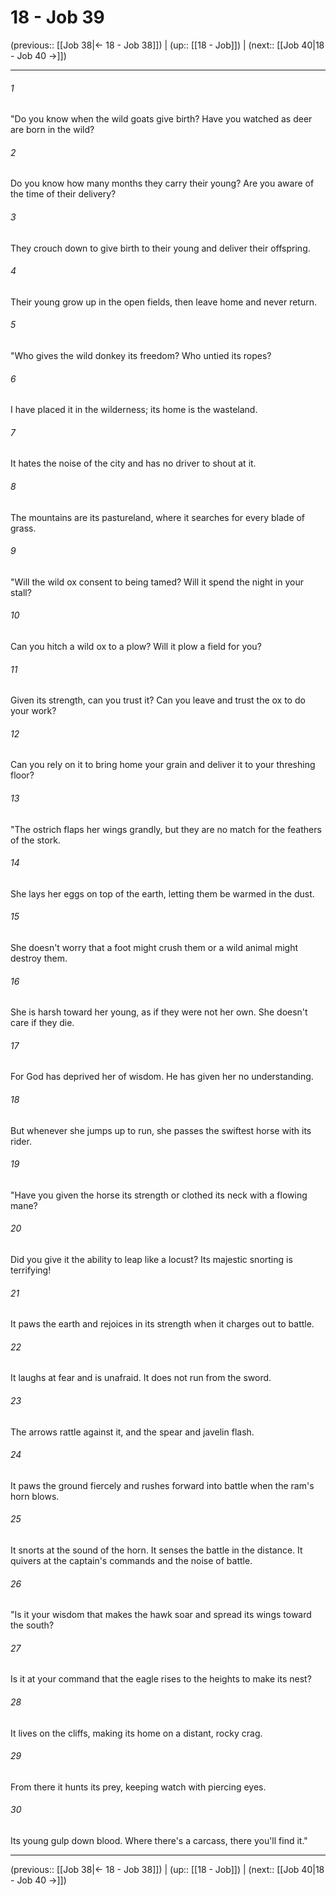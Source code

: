 # 18 - Job 39

(previous:: [[Job 38|← 18 - Job 38]]) | (up:: [[18 - Job]]) | (next:: [[Job 40|18 - Job 40 →]])

***


###### 1 
"Do you know when the wild goats give birth? Have you watched as deer are born in the wild? 

###### 2 
Do you know how many months they carry their young? Are you aware of the time of their delivery? 

###### 3 
They crouch down to give birth to their young and deliver their offspring. 

###### 4 
Their young grow up in the open fields, then leave home and never return. 

###### 5 
"Who gives the wild donkey its freedom? Who untied its ropes? 

###### 6 
I have placed it in the wilderness; its home is the wasteland. 

###### 7 
It hates the noise of the city and has no driver to shout at it. 

###### 8 
The mountains are its pastureland, where it searches for every blade of grass. 

###### 9 
"Will the wild ox consent to being tamed? Will it spend the night in your stall? 

###### 10 
Can you hitch a wild ox to a plow? Will it plow a field for you? 

###### 11 
Given its strength, can you trust it? Can you leave and trust the ox to do your work? 

###### 12 
Can you rely on it to bring home your grain and deliver it to your threshing floor? 

###### 13 
"The ostrich flaps her wings grandly, but they are no match for the feathers of the stork. 

###### 14 
She lays her eggs on top of the earth, letting them be warmed in the dust. 

###### 15 
She doesn't worry that a foot might crush them or a wild animal might destroy them. 

###### 16 
She is harsh toward her young, as if they were not her own. She doesn't care if they die. 

###### 17 
For God has deprived her of wisdom. He has given her no understanding. 

###### 18 
But whenever she jumps up to run, she passes the swiftest horse with its rider. 

###### 19 
"Have you given the horse its strength or clothed its neck with a flowing mane? 

###### 20 
Did you give it the ability to leap like a locust? Its majestic snorting is terrifying! 

###### 21 
It paws the earth and rejoices in its strength when it charges out to battle. 

###### 22 
It laughs at fear and is unafraid. It does not run from the sword. 

###### 23 
The arrows rattle against it, and the spear and javelin flash. 

###### 24 
It paws the ground fiercely and rushes forward into battle when the ram's horn blows. 

###### 25 
It snorts at the sound of the horn. It senses the battle in the distance. It quivers at the captain's commands and the noise of battle. 

###### 26 
"Is it your wisdom that makes the hawk soar and spread its wings toward the south? 

###### 27 
Is it at your command that the eagle rises to the heights to make its nest? 

###### 28 
It lives on the cliffs, making its home on a distant, rocky crag. 

###### 29 
From there it hunts its prey, keeping watch with piercing eyes. 

###### 30 
Its young gulp down blood. Where there's a carcass, there you'll find it."

***

(previous:: [[Job 38|← 18 - Job 38]]) | (up:: [[18 - Job]]) | (next:: [[Job 40|18 - Job 40 →]])
